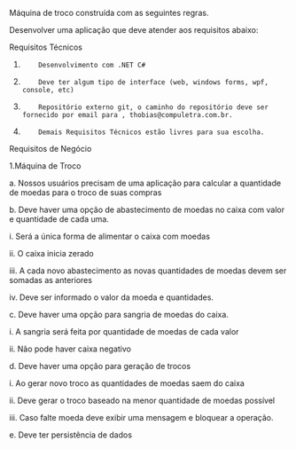Máquina de troco construída com as seguintes regras.

Desenvolver uma aplicação que deve atender aos requisitos abaixo:

Requisitos Técnicos

1.         Desenvolvimento com .NET C#

2.         Deve ter algum tipo de interface (web, windows forms, wpf, console, etc)

3.         Repositório externo git, o caminho do repositório deve ser fornecido por email para , thobias@compuletra.com.br.

4.         Demais Requisitos Técnicos estão livres para sua escolha.

Requisitos de Negócio

1.Máquina de Troco

a. Nossos usuários precisam de uma aplicação para calcular a quantidade de moedas para o troco de suas compras

b. Deve haver uma opção de abastecimento de moedas no caixa com valor e quantidade de cada uma.

i.      Será a única forma de alimentar o caixa com moedas

ii.     O caixa inicia zerado

iii.    A cada novo abastecimento as novas quantidades de moedas devem ser somadas as anteriores

iv.    Deve ser informado o valor da moeda e quantidades.

c. Deve haver uma opção para sangria de moedas do caixa.

i.      A sangria será feita por quantidade de moedas de cada valor

ii.     Não pode haver caixa negativo

d. Deve haver uma opção para geração de trocos

i.      Ao gerar novo troco as quantidades de moedas saem do caixa

ii.     Deve gerar o troco baseado na menor quantidade de moedas possível

iii.    Caso falte moeda deve exibir uma mensagem e bloquear a operação.

e. Deve ter persistência de dados
